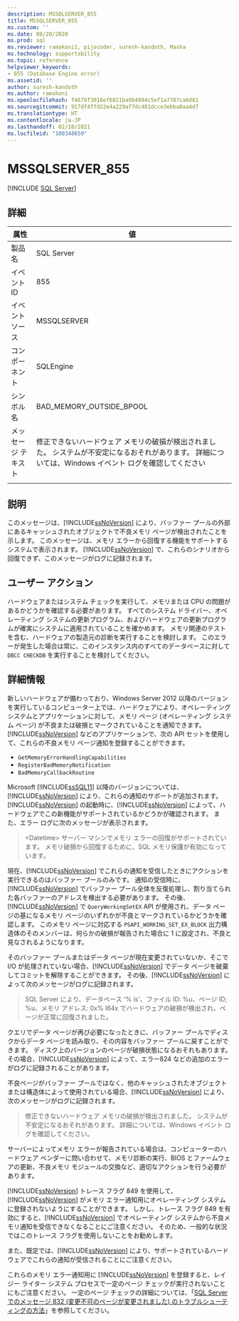 ```yaml
---
description: MSSQLSERVER_855
title: MSSQLSERVER_855
ms.custom: ''
ms.date: 08/20/2020
ms.prod: sql
ms.reviewer: ramakoni1, pijocoder, suresh-kandoth, Masha
ms.technology: supportability
ms.topic: reference
helpviewer_keywords:
- 855 (Database Engine error)
ms.assetid: ''
author: suresh-kandoth
ms.author: ramakoni
ms.openlocfilehash: f4679f3018ef6821ba9b4894c5ef1a7787ca6d81
ms.sourcegitcommit: 917df4ffd22e4a229af7dc481dcce3ebba0aa4d7
ms.translationtype: HT
ms.contentlocale: ja-JP
ms.lasthandoff: 02/10/2021
ms.locfileid: "100348659"
---
```

# <a name="mssqlserver_855"></a>MSSQLSERVER_855
 [!INCLUDE [SQL Server](../../includes/applies-to-version/sqlserver.md)]

## <a name="details"></a>詳細

|属性|値|
|---|---|
|製品名|SQL Server|
|イベント ID|855|
|イベント ソース|MSSQLSERVER|
|コンポーネント|SQLEngine|
|シンボル名|BAD_MEMORY_OUTSIDE_BPOOL|
|メッセージ テキスト|修正できないハードウェア メモリの破損が検出されました。 システムが不安定になるおそれがあります。 詳細については、Windows イベント ログを確認してください|
||

## <a name="explanation"></a>説明

このメッセージは、[!INCLUDE[ssNoVersion](../../includes/ssnoversion-md.md)] により、バッファー プールの外部にあるキャッシュされたオブジェクトで不良メモリ ページが検出されたことを示します。 このメッセージは、メモリ エラーから回復する機能をサポートするシステムで表示されます。 [!INCLUDE[ssNoVersion](../../includes/ssnoversion-md.md)] で、これらのシナリオから回復できず、このメッセージがログに記録されます。

## <a name="user-action"></a>ユーザー アクション

ハードウェアまたはシステム チェックを実行して、メモリまたは CPU の問題があるかどうかを確認する必要があります。 すべてのシステム ドライバー、オペレーティング システムの更新プログラム、およびハードウェアの更新プログラムが確実にシステムに適用されていることを確かめます。 メモリ関連のテストを含む、ハードウェアの製造元の診断を実行することを検討します。 このエラーが発生した場合は常に、このインスタンス内のすべてのデータベースに対して `DBCC CHECKDB` を実行することを検討してください。

## <a name="more-information"></a>詳細情報

新しいハードウェアが備わっており、Windows Server 2012 以降のバージョンを実行しているコンピューター上では、ハードウェアにより、オペレーティング システムとアプリケーションに対して、メモリ ページ (オペレーティング システム ページ) が不良または破損とマークされていることを通知できます。 [!INCLUDE[ssNoVersion](../../includes/ssnoversion-md.md)] などのアプリケーションで、次の API セットを使用して、これらの不良メモリ ページ通知を登録することができます。

- `GetMemoryErrorHandlingCapabilities`
- `RegisterBadMemoryNotification`
- `BadMemoryCallbackRoutine`

Microsoft [!INCLUDE[ssSQL11](../../includes/sssql11-md.md)] 以降のバージョンについては、[!INCLUDE[ssNoVersion](../../includes/ssnoversion-md.md)] により、これらの通知のサポートが追加されます。 [!INCLUDE[ssNoVersion](../../includes/ssnoversion-md.md)] の起動時に、[!INCLUDE[ssNoVersion](../../includes/ssnoversion-md.md)] によって、ハードウェアでこの新機能がサポートされているかどうかが確認されます。 また、エラー ログに次のメッセージが表示されます。

> \<Datetime> サーバー マシンでメモリ エラーの回復がサポートされています。 メモリ破損から回復するために、SQL メモリ保護が有効になっています。

現在、[!INCLUDE[ssNoVersion](../../includes/ssnoversion-md.md)] でこれらの通知を受信したときにアクションを実行できるのはバッファー プールのみです。 通知の受信時に、[!INCLUDE[ssNoVersion](../../includes/ssnoversion-md.md)] でバッファー プール全体を反復処理し、割り当てられた各バッファーのアドレスを検出する必要があります。 その後、[!INCLUDE[ssNoVersion](../../includes/ssnoversion-md.md)] で `QueryWorkingSetEX` API が使用され、データ ページの基になるメモリ ページのいずれかが不良とマークされているかどうかを確認します。 このメモリ ページに対応する `PSAPI_WORKING_SET_EX_BLOCK` 出力構造体のそのメンバーは、何らかの破損が報告された場合に 1 に設定され、不良と見なされるようになります。

そのバッファー プールまたはデータ ページが現在変更されていないか、そこで I/O が処理されていない場合、[!INCLUDE[ssNoVersion](../../includes/ssnoversion-md.md)] でデータ ページを破棄してコミットを解除することができます。 その後、[!INCLUDE[ssNoVersion](../../includes/ssnoversion-md.md)] によって次のメッセージがログに記録されます。

> SQL Server により、データベース '% ls'、ファイル ID: %u、ページ ID; %u、メモリ アドレス: 0x% I64x でハードウェアの破損が検出され、ページが正常に回復されました。

クエリでデータ ページが再び必要になったときに、バッファー プールでディスクからデータ ページを読み取り、その内容をバッファー プールに戻すことができます。 ディスク上のバージョンのページが破損状態になるおそれもあります。 その場合、[!INCLUDE[ssNoVersion](../../includes/ssnoversion-md.md)] によって、エラー824 などの追加のエラーがログに記録されることがあります。

不良ページがバッファー プールではなく、他のキャッシュされたオブジェクトまたは構造体によって使用されている場合、[!INCLUDE[ssNoVersion](../../includes/ssnoversion-md.md)] により、次のメッセージがログに記録されます。

> 修正できないハードウェア メモリの破損が検出されました。 システムが不安定になるおそれがあります。 詳細については、Windows イベント ログを確認してください。

サーバーによってメモリ エラーが報告されている場合は、コンピューターのハードウェア ベンダーに問い合わせて、メモリ診断の実行、BIOS とファームウェアの更新、不良メモリ モジュールの交換など、適切なアクションを行う必要があります。

[!INCLUDE[ssNoVersion](../../includes/ssnoversion-md.md)] トレース フラグ 849 を使用して、[!INCLUDE[ssNoVersion](../../includes/ssnoversion-md.md)] がメモリ エラー通知用にオペレーティング システムに登録されないようにすることができます。 しかし、トレース フラグ 849 を有効にすると、[!INCLUDE[ssNoVersion](../../includes/ssnoversion-md.md)] でオペレーティング システムから不良メモリ通知を受信できなくなることにご注意ください。 そのため、一般的な状況ではこのトレース フラグを使用しないことをお勧めします。

また、既定では、[!INCLUDE[ssNoVersion](../../includes/ssnoversion-md.md)] により、サポートされているハードウェアでこれらの通知が受信されることにご注意ください。

これらのメモリ エラー通知用に [!INCLUDE[ssNoVersion](../../includes/ssnoversion-md.md)] を登録すると、レイジー ライター システム プロセスで一定のページ チェックが実行されないことにもご注意ください。 一定のページ チェックの詳細については、「[SQL Server でのメッセージ 832 (変更不可のページが変更されました) のトラブルシューティングの方法](https://support.microsoft.com/help/2015759)」を参照してください。

